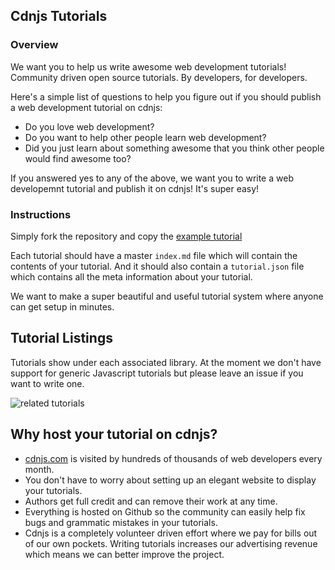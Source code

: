 
## Cdnjs Tutorials

### Overview

We want you to help us write awesome web development tutorials! Community driven open source tutorials. By developers, for developers.

Here's a simple list of questions to help you figure out if you should publish a web development tutorial on cdnjs:
- Do you love web development?
- Do you want to help other people learn web development?
- Did you just learn about something awesome that you think other people would find awesome too?

If you answered yes to any of the above, we want you to write a web developemnt tutorial and publish it on cdnjs! It's super easy!

### Instructions

Simply fork the repository and copy the [example tutorial](https://github.com/cdnjs/tutorials/tree/master/backbone.js/organizing-backbone-using-modules)

Each tutorial should have a master `index.md` file which will contain the contents of your tutorial. And it should also contain a `tutorial.json` file which contains all the meta information about your tutorial.

We want to make a super beautiful and useful tutorial system where anyone can get setup in minutes.

## Tutorial Listings

Tutorials show under each associated library. At the moment we don't have support for generic Javascript tutorials but please leave an issue if you want to write one.

![related tutorials](http://i.imgur.com/mDOePCw.png)

## Why host your tutorial on cdnjs?

* [cdnjs.com](https://cdnjs.com) is visited by hundreds of thousands of web developers every month.
* You don't have to worry about setting up an elegant website to display your tutorials.
* Authors get full credit and can remove their work at any time.
* Everything is hosted on Github so the community can easily help fix bugs and grammatic mistakes in your tutorials.
* Cdnjs is a completely volunteer driven effort where we pay for bills out of our own pockets. Writing tutorials increases our advertising revenue which means we can better improve the project.
